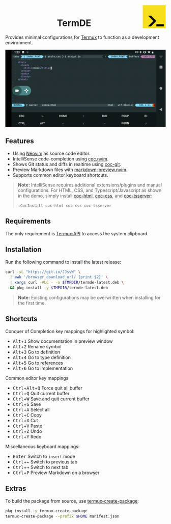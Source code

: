 <div>
  <img alt="logo" align="right" width="72" height="72" src="media/termde_logo.png"/>
</div>

<h1 align="center">TermDE</h1>

Provides minimal configurations for [Termux](https://termux.com) to function as a development environment.

![demo](media/termde_demo.gif)

## Features

- Using [Neovim](https://github.com/neovim/neovim) as source code editor.
- IntelliSense code-completion using [coc.nvim](https://github.com/neoclide/coc.nvim).
- Shows Git status and diffs in realtime using [coc-git](https://github.com/neoclide/coc-git).
- Preview Markdown files with [markdown-preview.nvim](https://github.com/iamcco/markdown-preview.nvim).
- Supports common editor keyboard shortcuts.

> **Note:** IntelliSense requires additional extensions/plugins and manual configurations.
> For HTML, CSS, and Typescript/Javascript as shown in the demo, simply install
> [coc-html](https://github.com/neoclide/coc-html), [coc-css](https://github.com/neoclide/coc-css), and [coc-tsserver](https://github.com/neoclide/coc-tsserver):
>
> ```
> :CocInstall coc-html coc-css coc-tsserver
> ```

## Requirements

The only requirement is [Termux:API](https://wiki.termux.com/wiki/Termux:API) to access the system clipboard.

## Installation

Run the following command to install the latest release:

```bash
curl -sL "https://git.io/JJsvW" \
  | awk '/browser_download_url/ {print $2}' \
  | xargs curl -#LC - -o $TMPDIR/termde-latest.deb \
  && pkg install -y $TMPDIR/termde-latest.deb
```

> **Note:** Existing configurations may be overwritten when installing for the first time.

## Shortcuts

Conquer of Completion key mappings for highlighted symbol:

<ul>
  <li><kbd>Alt</kbd>+<kbd>1</kbd> Show documentation in preview window</li>
  <li><kbd>Alt</kbd>+<kbd>2</kbd> Rename symbol</li>
  <li><kbd>Alt</kbd>+<kbd>3</kbd> Go to definition</li>
  <li><kbd>Alt</kbd>+<kbd>4</kbd> Go to type definition</li>
  <li><kbd>Alt</kbd>+<kbd>5</kbd> Go to references</li>
  <li><kbd>Alt</kbd>+<kbd>6</kbd> Go to implementation</li>
</ul>

Common editor key mappings:

<ul>
  <li><kbd>Ctrl</kbd>+<kbd>Alt</kbd>+<kbd>Q</kbd> Force quit all buffer</li>
  <li><kbd>Ctrl</kbd>+<kbd>Q</kbd> Quit current buffer</li>
  <li><kbd>Ctrl</kbd>+<kbd>W</kbd> Save and quit current buffer</li>
  <li><kbd>Ctrl</kbd>+<kbd>S</kbd> Save</li>
  <li><kbd>Ctrl</kbd>+<kbd>A</kbd> Select all</li>
  <li><kbd>Ctrl</kbd>+<kbd>C</kbd> Copy</li>
  <li><kbd>Ctrl</kbd>+<kbd>X</kbd> Cut</li>
  <li><kbd>Ctrl</kbd>+<kbd>V</kbd> Paste</li>
  <li><kbd>Ctrl</kbd>+<kbd>Z</kbd> Undo</li>
  <li><kbd>Ctrl</kbd>+<kbd>Y</kbd> Redo</li>
</ul>

Miscellaneous keyboard mappings:

<ul>
  <li><kbd>Enter</kbd> Switch to <code>insert</code> mode</li>
  <li><kbd>Ctrl</kbd>+<kbd>←</kbd> Switch to previous tab</li>
  <li><kbd>Ctrl</kbd>+<kbd>→</kbd> Switch to next tab</li>
  <li><kbd>Ctrl</kbd>+<kbd>P</kbd> Preview Markdown on a browser</li>
</ul>

## Extras

To build the package from source, use [termux-create-package](https://github.com/termux/termux-create-package):

```bash
pkg install -y termux-create-package
termux-create-package --prefix $HOME manifest.json
```
